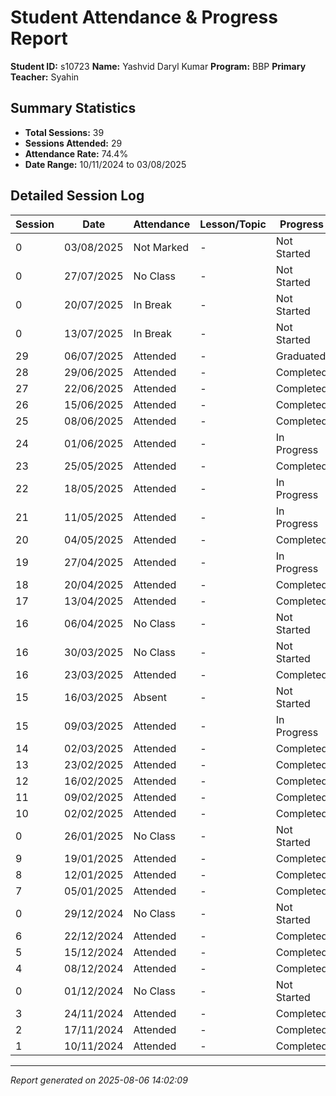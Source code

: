 # Student Attendance & Progress Report

**Student ID:** s10723
**Name:** Yashvid Daryl Kumar
**Program:** BBP
**Primary Teacher:** Syahin

## Summary Statistics
- **Total Sessions:** 39
- **Sessions Attended:** 29
- **Attendance Rate:** 74.4%
- **Date Range:** 10/11/2024 to 03/08/2025

## Detailed Session Log

| Session | Date | Attendance | Lesson/Topic | Progress |
|---------|------|------------|--------------|----------|
| 0 | 03/08/2025 | Not Marked | - | Not Started |
| 0 | 27/07/2025 | No Class | - | Not Started |
| 0 | 20/07/2025 | In Break | - | Not Started |
| 0 | 13/07/2025 | In Break | - | Not Started |
| 29 | 06/07/2025 | Attended | - | Graduated |
| 28 | 29/06/2025 | Attended | - | Completed |
| 27 | 22/06/2025 | Attended | - | Completed |
| 26 | 15/06/2025 | Attended | - | Completed |
| 25 | 08/06/2025 | Attended | - | Completed |
| 24 | 01/06/2025 | Attended | - | In Progress |
| 23 | 25/05/2025 | Attended | - | Completed |
| 22 | 18/05/2025 | Attended | - | In Progress |
| 21 | 11/05/2025 | Attended | - | In Progress |
| 20 | 04/05/2025 | Attended | - | Completed |
| 19 | 27/04/2025 | Attended | - | In Progress |
| 18 | 20/04/2025 | Attended | - | Completed |
| 17 | 13/04/2025 | Attended | - | Completed |
| 16 | 06/04/2025 | No Class | - | Not Started |
| 16 | 30/03/2025 | No Class | - | Not Started |
| 16 | 23/03/2025 | Attended | - | Completed |
| 15 | 16/03/2025 | Absent | - | Not Started |
| 15 | 09/03/2025 | Attended | - | In Progress |
| 14 | 02/03/2025 | Attended | - | Completed |
| 13 | 23/02/2025 | Attended | - | Completed |
| 12 | 16/02/2025 | Attended | - | Completed |
| 11 | 09/02/2025 | Attended | - | Completed |
| 10 | 02/02/2025 | Attended | - | Completed |
| 0 | 26/01/2025 | No Class | - | Not Started |
| 9 | 19/01/2025 | Attended | - | Completed |
| 8 | 12/01/2025 | Attended | - | Completed |
| 7 | 05/01/2025 | Attended | - | Completed |
| 0 | 29/12/2024 | No Class | - | Not Started |
| 6 | 22/12/2024 | Attended | - | Completed |
| 5 | 15/12/2024 | Attended | - | Completed |
| 4 | 08/12/2024 | Attended | - | Completed |
| 0 | 01/12/2024 | No Class | - | Not Started |
| 3 | 24/11/2024 | Attended | - | Completed |
| 2 | 17/11/2024 | Attended | - | Completed |
| 1 | 10/11/2024 | Attended | - | Completed |

---
*Report generated on 2025-08-06 14:02:09*